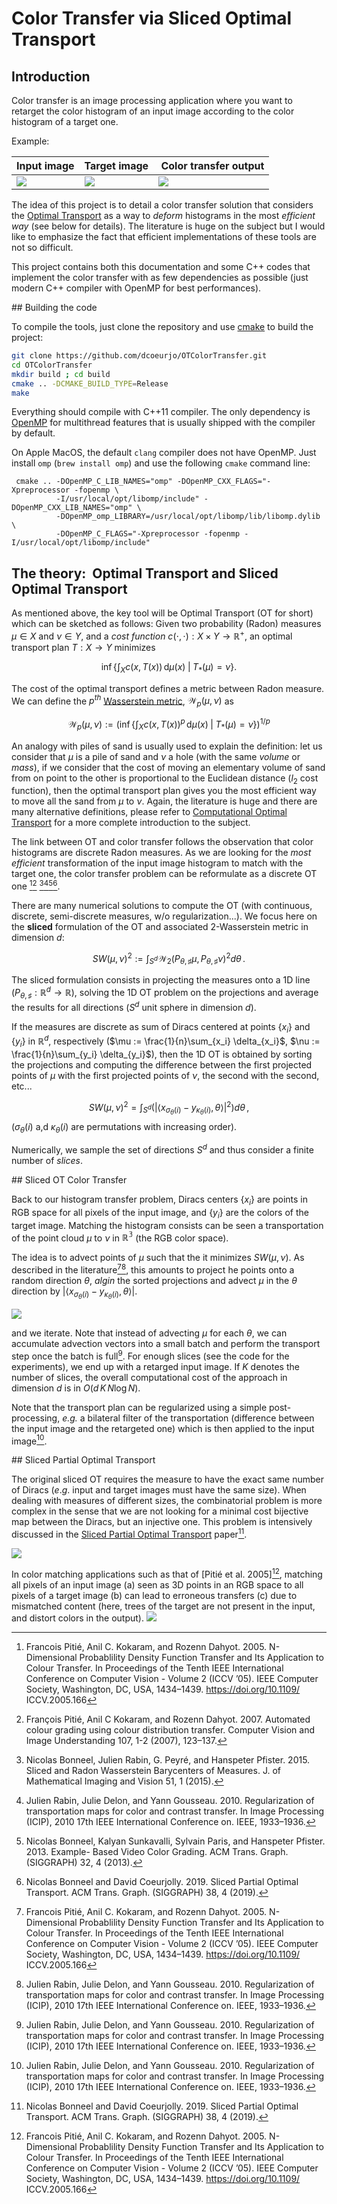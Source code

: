 # Color Transfer via Sliced Optimal Transport

## Introduction

Color transfer is an image processing application where you want to retarget the
color histogram of an input image according to the color histogram of a target one.

Example:

Input image  | Target image | Color transfer output
-------|---------|----
![](images/pexelA-0.png) | ![](images/pexelB-0.png) | ![](images/output.png)



The idea of this project is to detail a color transfer solution that considers
the [Optimal Transport](https://en.wikipedia.org/wiki/Transportation_theory_(mathematics)) as
a way to *deform*  histograms in the most *efficient way* (see below for details). The literature is huge on the subject but I would like to emphasize the fact that
efficient implementations of these tools are not so difficult.


This project contains both this documentation and some C++ codes that implement the color transfer with as few dependencies as possible (just modern C++ compiler with OpenMP for best performances).

## Building the code

To compile the tools, just clone the repository and use [cmake](http://cmake.org) to build
the project:

``` bash
git clone https://github.com/dcoeurjo/OTColorTransfer.git
cd OTColorTransfer
mkdir build ; cd build
cmake .. -DCMAKE_BUILD_TYPE=Release
make
```

Everything should compile with C++11 compiler. The only dependency is [OpenMP](http://openmp.org)
for multithread features that is usually shipped with the compiler by default.

On Apple MacOS, the default `clang` compiler does not have OpenMP. Just install `omp` (`brew install omp`) and use the following `cmake` command line:

     cmake .. -DOpenMP_C_LIB_NAMES="omp" -DOpenMP_CXX_FLAGS="-Xpreprocessor -fopenmp \
              -I/usr/local/opt/libomp/include" -DOpenMP_CXX_LIB_NAMES="omp" \
              -DOpenMP_omp_LIBRARY=/usr/local/opt/libomp/lib/libomp.dylib \
              -DOpenMP_C_FLAGS="-Xpreprocessor -fopenmp -I/usr/local/opt/libomp/include"

## The theory:  Optimal Transport and Sliced Optimal Transport

As mentioned above, the key tool will be Optimal Transport (OT for short) which can be sketched as follows: Given two  probability (Radon) measures $\mu\in X$ and $\nu\in Y$, and a *cost function* $c(\cdot,\cdot): X\times Y \rightarrow \mathbb{R}^+$, an optimal transport plan $T: X\rightarrow Y$ minimizes

$${\displaystyle \inf \left\{\left.\int _{X}c(x,T(x))\,\mathrm {d} \mu (x)\;\right|\;T_{*}(\mu )=\nu \right\}.}$$

The cost of the optimal transport defines a metric between Radon measure. We can define the  $p^{th}$ [Wasserstein metric](https://en.wikipedia.org/wiki/Wasserstein_metric), $\mathcal{W}_p(\mu,\nu)$ as

$$\displaystyle \mathcal{W}_{p}(\mu ,\nu ):={\left(\displaystyle \inf \left\{\left.\int _{X}c(x,T(x))^p\,\mathrm {d} \mu (x)\;\right|\;T_{*}(\mu )=\nu \right\}\right)^{1/p}}$$

An analogy with piles of sand is usually used to explain the definition: let us consider that $\mu$ is a pile of sand and $\nu$ a hole (with the same *volume* or *mass*), if we consider that the cost of moving an elementary volume of sand from on point to the other is proportional to the Euclidean distance ($l_2$ cost function), then the optimal transport plan gives you the most efficient way to move all the sand from $\mu$ to $\nu$. Again, the literature is huge and there are many alternative definitions, please refer to [Computational Optimal Transport](https://optimaltransport.github.io/book/) for a more complete introduction to the subject.

The link between OT and color transfer follows the observation that color histograms are discrete Radon measures. As we are looking for the *most efficient* transformation of the input image histogram to match with the target one, the color transfer problem can be reformulate as a discrete OT one [^b1][^b2] [^b3][^b4][^b5][^b6].

There are many numerical solutions to compute the OT (with continuous, discrete, semi-discrete measures, w/o regularization...). We focus here on the **sliced** formulation of the OT and associated 2-Wasserstein metric in dimension $d$:

$$ SW(\mu,\nu)^2 := \int_{S^d} \mathcal{W}_2( P_{\theta,\sharp}\mu,P_{\theta,\sharp}\nu)^2 d\theta\,.$$

The sliced formulation consists in projecting the measures onto a 1D line ($P_{\theta,\sharp}: \mathbb{R}^d\rightarrow \mathbb{R}$), solving the 1D OT problem on the projections and average the results for all directions ($S^d$ unit sphere in dimension $d$).

If the measures are discrete as sum of Diracs centered at points $\{x_i\}$ and $\{y_i\}$ in $\mathbb{R}^d$, respectively ($\mu := \frac{1}{n}\sum_{x_i} \delta_{x_i}$, $\nu := \frac{1}{n}\sum_{y_i} \delta_{y_i}$), then the 1D OT is obtained by sorting the projections and computing the difference between the first projected points of $\mu$ with the first projected points of $\nu$, the second with the second, etc...

$$ SW(\mu,\nu)^2 = \int_{S^d} \left(|\langle  x_{\sigma_\theta(i)} - y_{\kappa_\theta(i)},\theta\rangle| ^2\right) d\theta\,,$$
($\sigma_\theta(i)$ a,d ${\kappa_\theta(i)}$ are permutations with increasing order).


Numerically, we sample the set of directions $S^d$ and thus consider a finite number of *slices*.

## Sliced OT Color Transfer

Back to our histogram transfer problem, Diracs centers $\{x_i\}$ are points in RGB space for all pixels of the input image, and  $\{y_i\}$ are the colors of the target image. Matching the histogram consists can be seen a transportation of the point cloud $\mu$ to $\nu$ in $\mathbb{R^3}$ (the RGB color space).

The idea is to advect points of $\mu$ such that the it minimizes $SW(\mu,\nu)$. As described in the literature[^b1][^b4], this amounts to project he points onto a random direction $\theta$, *algin* the sorted projections and advect $\mu$ in the $\theta$ direction by $|\langle  x_{\sigma_\theta(i)} - y_{\kappa_\theta(i)},\theta\rangle|$.


![](images/sliced.png)

and we iterate. Note that instead of advecting $\mu$ for each $\theta$, we can accumulate advection vectors into a small batch and perform the transport step  once the batch is full[^b4]. For enough slices (see the code for the experiments), we end up with a retarged input image. If $K$ denotes the number of slices, the overall computational cost of the approach in dimension $d$ is in $O(d\,K\, N\log N)$.

Note that the transport plan can be regularized using a simple post-processing, *e.g.* a bilateral filter of the transportation (difference between the input image and the retargeted one) which is then applied to the input image[^b4].  

## Sliced Partial Optimal Transport

The original sliced OT requires the measure to have the exact same number of Diracs ($e.g.$ input and target images must have the same size). When dealing with measures of different sizes, the combinatorial problem is more complex in the sense that we are not looking for a minimal cost bijective map between the Diracs, but an injective one. This problem is intensively discussed in the [Sliced Partial Optimal Transport](https://perso.liris.cnrs.fr/nicolas.bonneel/spot/) paper[^b6].

![](images/partial.png)


In color matching applications such as that of [Pitié et al. 2005][^b1], matching all pixels of an input image (a) seen as 3D points in an RGB space to all pixels of a target image (b) can lead to erroneous transfers (c) due to mismatched content (here, trees of the target are not present in the input, and distort colors in the output).
![](images/spot.png)




 [^b1]: Francois Pitié, Anil C. Kokaram, and Rozenn Dahyot. 2005. N-Dimensional Probablility Density Function Transfer and Its Application to Colour Transfer. In Proceedings of the Tenth IEEE International Conference on Computer Vision - Volume 2 (ICCV ’05). IEEE Computer Society, Washington, DC, USA, 1434–1439. https://doi.org/10.1109/ ICCV.2005.166
 [^b2]: François Pitié, Anil C Kokaram, and Rozenn Dahyot. 2007. Automated colour grading using colour distribution transfer. Computer Vision and Image Understanding 107, 1-2 (2007), 123–137.
 [^b3]: Nicolas Bonneel, Julien Rabin, G. Peyré, and Hanspeter Pfister. 2015. Sliced and Radon Wasserstein Barycenters of Measures. J. of Mathematical Imaging and Vision 51, 1 (2015).
 [^b4]: Julien Rabin, Julie Delon, and Yann Gousseau. 2010. Regularization of transportation maps for color and contrast transfer. In Image Processing (ICIP), 2010 17th IEEE International Conference on. IEEE, 1933–1936.
 [^b5]: Nicolas Bonneel, Kalyan Sunkavalli, Sylvain Paris, and Hanspeter Pfister. 2013. Example- Based Video Color Grading. ACM Trans. Graph. (SIGGRAPH) 32, 4 (2013).
 [^b6]: Nicolas Bonneel and David Coeurjolly. 2019. Sliced Partial Optimal Transport. ACM Trans. Graph. (SIGGRAPH) 38, 4 (2019).
